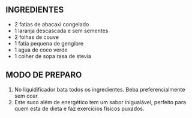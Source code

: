 ## INGREDIENTES

- 2 fatias de abacaxi congelado
- 1 laranja descascada e sem sementes
- 2 folhas de couve
- 1 fatia pequena de gengibre
- 1 agua de coco verde
- 1 colher de sopa rasa de stevia

## MODO DE PREPARO

1. No liquidificador bata todos os ingredientes. Beba preferencialmente sem coar.
2. Este suco além de energético tem um sabor inigualável, perfeito para quem esta de dieta e faz exercícios físicos puxados.

### 